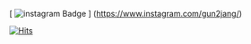 [
![instagram Badge](https://img.shields.io/badge/@gun2jang-E4405F?style=flat-square&logo=Instagram&logoColor=white)
]
(https://www.instagram.com/gun2jang/)

[![Hits](https://hits.seeyoufarm.com/api/count/incr/badge.svg?url=https%3A%2F%2Fgithub.com%2Fgun2jang&count_bg=%2379C83D&title_bg=%23555555&icon=deno.svg&icon_color=%23E7E7E7&title=hits&edge_flat=false)](https://hits.seeyoufarm.com)

